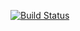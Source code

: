 [![Build Status](https://travis-ci.org/t32k/static.svg?branch=master)](https://travis-ci.org/t32k/static)
